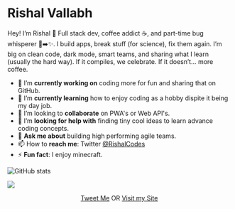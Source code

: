 
# Rishal Vallabh

Hey! I’m Rishal 👋
Full stack dev, coffee addict ☕, and part-time bug whisperer 🐛➡️✨.
I build apps, break stuff (for science), fix them again.
I’m big on clean code, dark mode, smart teams, and sharing what I learn (usually the hard way).
If it compiles, we celebrate. If it doesn’t… more coffee.

- 🔭 I’m **currently working on** coding more for fun and sharing that on GitHub.
- 🌱 I’m **currently learning** how to enjoy coding as a hobby dispite it being my day job.
- 👯 I’m looking to **collaborate** on PWA's or Web API's.
- 🤔 I’m **looking for help with** finding tiny cool ideas to learn advance coding concepts.
- 💬 **Ask me about** building high performing agile teams.
- 📫 How to **reach me**: Twitter [@RishalCodes](https://twitter.com/RishalCodes?lang=en)
- ⚡ **Fun fact**: I enjoy minecraft.

![GitHub stats](https://github-readme-stats.vercel.app/api?username=Rishal92&show_icons=true)

![](https://komarev.com/ghpvc/?username=Rishal92)

<p align="center">
  <a href="https://twitter.com/Rishal92?ref_src=twsrc%5Etfw">Tweet Me</a> OR <a href="https://Rishal92.com">Visit my Site</a>
</p>
